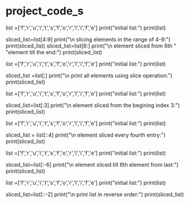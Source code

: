 # project_code_s
list =['f','r','u','i','t','s','f','o','r','l','i','f','e']
print("initial list:")
print(list)


sliced_list=list[4:9]
print("\n slicing elements in the range of 4-9:")
print(sliced_list)
sliced_list=list[6:]
print("\n element sliced from 6th "
      "element till the end:")
print(sliced_list)


list =['f','r','u','i','t','s','f','o','r','l','i','f','e']
print("initial list:")
print(list)

sliced_list =list[:]
print("\n print all elements using slice operation:")
print(sliced_list)

list =['f','r','u','i','t','s','f','o','r','l','i','f','e']
print("initial list:")
print(list)

sliced_list=list[:3]
print("\n element sliced from the begining index 3:")
print(sliced_list)


list =['f','r','u','i','t','s','f','o','r','l','i','f','e']
print("initial list:")
print(list)

sliced_list = list[::4]
print("\n element sliced every fourth entry:")
print(sliced_list)

list =['f','r','u','i','t','s','f','o','r','l','i','f','e']
print("initial list:")
print(list)

sliced_list=list[:-6]
print("\n element sliced till 6th element from last:")
print(sliced_list)

list =['f','r','u','i','t','s','f','o','r','l','i','f','e']
print("initial list:")
print(list)

sliced_list=list[::-2]
print("\n print list in reverse order:")
print(sliced_list)

